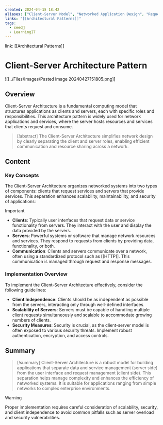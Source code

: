 ```yaml
---
created: 2024-04-18 18:42
aliases: ["Client-Server Model", "Networked Application Design", "Request-Response System Architecture"]
links: "[[Architectural Patterns]]"
tags:
  - seed🌱
  - LearningIT
---
```

link: [[Architectural Patterns]]

# Client-Server Architecture Pattern

![[../Files/Images/Pasted image 20240427151805.png]]

## Overview
Client-Server Architecture is a fundamental computing model that structures applications as clients and servers, each with specific roles and responsibilities. This architecture pattern is widely used for network applications and services, where the server hosts resources and services that clients request and consume.

> [!abstract] 
> The Client-Server Architecture simplifies network design by clearly separating the client and server roles, enabling efficient communication and resource sharing across a network.

## Content

### Key Concepts

The Client-Server Architecture organizes networked systems into two types of components: clients that request services and servers that provide services. This separation enhances scalability, maintainability, and security of applications:

> [!important]
> 
> - **Clients**: Typically user interfaces that request data or service functionality from servers. They interact with the user and display the data provided by the servers.
> - **Servers**: Powerful systems or software that manage network resources and services. They respond to requests from clients by providing data, functionality, or both.
> - **Communication**: Clients and servers communicate over a network, often using a standardized protocol such as [[HTTP]]. This communication is managed through request and response messages.

### Implementation Overview

To implement the Client-Server Architecture effectively, consider the following guidelines:

- **Client Independence**: Clients should be as independent as possible from the servers, interacting only through well-defined interfaces.
- **Scalability of Servers**: Servers must be capable of handling multiple client requests simultaneously and scalable to accommodate growing numbers of clients.
- **Security Measures**: Security is crucial, as the client-server model is often exposed to various security threats. Implement robust authentication, encryption, and access controls.

## Summary

> [!summary] 
> Client-Server Architecture is a robust model for building applications that separate data and service management (server side) from the user interface and request management (client side). This separation helps manage complexity and enhances the efficiency of networked systems. It is suitable for applications ranging from simple networks to complex enterprise environments.

> [!warning]
>  Proper implementation requires careful consideration of scalability, security, and client independence to avoid common pitfalls such as server overload and security vulnerabilities.